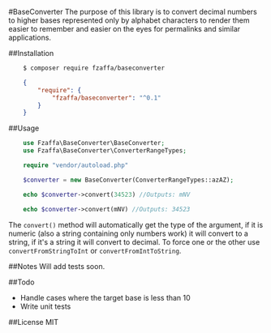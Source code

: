 #BaseConverter
The purpose of this library is to convert decimal numbers to higher bases represented only by alphabet characters to render them easier to remember and easier on the eyes for permalinks and similar applications.

##Installation
```bash
    $ composer require fzaffa/baseconverter
```

```json
    {
        "require": {
            "fzaffa/baseconverter": "^0.1"
        }
    }
```

##Usage

```php
    use Fzaffa\BaseConverter\BaseConverter;
    use Fzaffa\BaseConverter\ConverterRangeTypes;

    require "vendor/autoload.php"

    $converter = new BaseConverter(ConverterRangeTypes::azAZ);

    echo $converter->convert(34523) //Outputs: mNV

    echo $converter->convert(mNV) //Outputs: 34523
```

The `convert()` method will automatically get the type of the argument, if it is numeric (also a string containing only numbers work) it will convert to a string, if it's a string it will convert to decimal. To force one or the other use `convertFromStringToInt` or `convertFromIntToString`.

##Notes
Will add tests soon.

##Todo

* Handle cases where the target base is less than 10
* Write unit tests

##License
MIT
